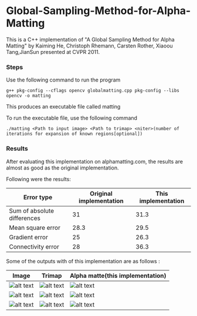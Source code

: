 # Global-Sampling-Method-for-Alpha-Matting
This is a C++ implementation of "A Global Sampling Method for Alpha Matting" by Kaiming He, Christoph Rhemann, Carsten Rother, Xiaoou Tang,JianSun presented at CVPR 2011.


### Steps ###
Use the following command to run the program

 ```g++ pkg-config --cflags opencv globalmatting.cpp pkg-config --libs opencv -o matting```

This produces an executable file called matting

To run the executable file, use the following command

  ```./matting <Path to input image> <Path to trimap> <niter>(number of iterations for expansion of known regions[optional])```

### Results ###

After evaluating this implementation on alphamatting.com, the results are almost as good as the original implementation.

Following were the results:

|     Error type              |      Original implementation    | This implementation  |
|     -----------             |      ------------------------   | -------------------  |  
| Sum of absolute differences |       31                        | 31.3                 |
| Mean square error           |       28.3                      | 29.5                 |
| Gradient error              |       25                        | 26.3                 |
| Connectivity error          |       28                        | 36.3                 |


Some of the outputs with of this implementation are as follows :

|    Image                    | Trimap                          | Alpha matte(this implementation)  |
|  --------------             | --------------                  | ------------------------          |
|![alt text](https://raw.githubusercontent.com/Nerdyvedi/GSOC-Opencv-matting/master/Global-Sampling-Method-for-Alpha-Matting/Input/doll.png "img1" ) |![alt text](https://raw.githubusercontent.com/Nerdyvedi/GSOC-Opencv-matting/master/Global-Sampling-Method-for-Alpha-Matting/Trimap/doll.png "trimap1" ) |![alt text](https://raw.githubusercontent.com/Nerdyvedi/GSOC-Opencv-matting/master/Global-Sampling-Method-for-Alpha-Matting/Results/doll.png "results1" ) |
|![alt text](https://raw.githubusercontent.com/Nerdyvedi/GSOC-Opencv-matting/master/Global-Sampling-Method-for-Alpha-Matting/Input/troll.png "img2" ) |![alt text](https://raw.githubusercontent.com/Nerdyvedi/GSOC-Opencv-matting/master/Global-Sampling-Method-for-Alpha-Matting/Trimap/troll.png "trimap2" ) |![alt text](https://raw.githubusercontent.com/Nerdyvedi/GSOC-Opencv-matting/master/Global-Sampling-Method-for-Alpha-Matting/Results/troll.png "results2" ) |
|![alt text](https://raw.githubusercontent.com/Nerdyvedi/GSOC-Opencv-matting/master/Global-Sampling-Method-for-Alpha-Matting/Input/donkey.png "img1" ) |![alt text](https://raw.githubusercontent.com/Nerdyvedi/GSOC-Opencv-matting/master/Global-Sampling-Method-for-Alpha-Matting/Trimap/donkey.png "trimap1" ) |![alt text](https://raw.githubusercontent.com/Nerdyvedi/GSOC-Opencv-matting/master/Global-Sampling-Method-for-Alpha-Matting/Results/donkey.png "results1" ) |

